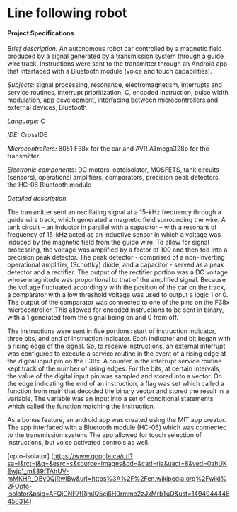 # Line following robot

#### Project Specifications
*Brief description:*  An autonomous robot car controlled by a magnetic field produced by a signal generated by a transmission system through a guide wire track. Instructions were sent to the transmitter through an Android app that interfaced with a Bluetooth module (voice and touch capabilities).

*Subjects:* signal processing, resonance, electromagnetism, interrupts and service routines, interrupt prioritization, C, encoded instruction, pulse width modulation, app development, interfacing between microcontrollers and external devices, Bluetooth

*Language:* C

*IDE:* CrossIDE

*Microcontrollers:*  8051 F38x for the car and AVR ATmega328p for the transmitter

*Electronic components:* DC motors, optoisolator, MOSFETS, tank circuits (sensors), operational amplifiers, comparators, precision peak detectors, the HC-06 Bluetooth module

*Detailed description*

The transmitter sent an oscillating signal at a 15-kHz frequency through a guide wire track, which generated a magnetic field surrounding the wire. A tank circuit – an inductor in parallel with a capacitor – with a resonant of frequency of 15-kHz acted as an inductive sensor in which a voltage was induced by the magnetic field from the guide wire. To allow for signal processing, the voltage was amplified by a factor of 100 and then fed into a precision peak detector. The peak detector - comprised of a non-inverting operational amplifier, (Schottky) diode, and a capacitor - served as a peak detector and a rectifier. The output of the rectifier portion was a DC voltage whose magnitude was proportional to that of the amplified signal. Because the voltage fluctuated accordingly with the position of the car on the track, a comparator with a low threshold voltage was used to output a logic 1 or 0. The output of the comparator was connected to one of the pins on the F38x microcontroller. This allowed for encoded instructions to be sent in binary, with a 1 generated from the signal being on and 0 from off.

The instructions were sent in five portions: start of instruction indicator, three bits, and end of instruction indicator. Each indicator and bit began with a rising edge of the signal. So, to receive instructions, an external interrupt was configured to execute a service routine in the event of a rising edge at the digital input pin on the F38x. A counter in the interrupt service routine kept track of the number of rising edges. For the bits, at certain intervals, the value of the digital input pin was sampled and stored into a vector. On the edge indicating the end of an instruction, a flag was set which called a function from main that decoded the binary vector and stored the result in a variable. The variable was an input into a set of conditional statements which called the function matching the instruction.

As a bonus feature, an android app was created using the MIT app creator. The app interfaced with a Bluetooth module (HC-06) which was connected to the transmission system. The app allowed for touch selection of instructions, but voice activated controls as well.

[opto-isolator] (https://www.google.ca/url?sa=i&rct=j&q=&esrc=s&source=images&cd=&cad=rja&uact=8&ved=0ahUKEwjp1_m889fTAhUV-mMKHR_DBy0QjRwIBw&url=https%3A%2F%2Fen.wikipedia.org%2Fwiki%2FOpto-isolator&psig=AFQjCNF7fRjmIQ5cj6H0rmmo2zJxMrbTuQ&ust=1494044446458314)
